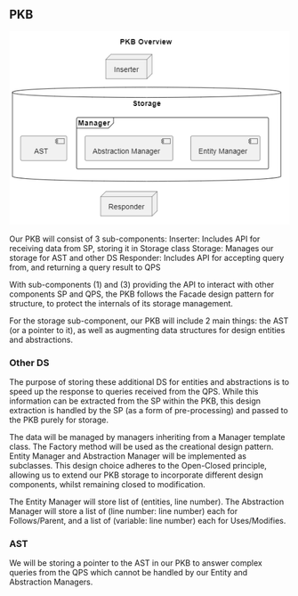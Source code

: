 ## PKB

![PKB Overview Diagram](PKBOverview.png)

Our PKB will consist of 3 sub-components:
Inserter: Includes API for receiving data from SP, storing it in Storage class
Storage: Manages our storage for AST and other DS
Responder: Includes API for accepting query from, and returning a query result to QPS

With sub-components (1) and (3) providing the API to interact with other components SP and QPS, the PKB follows the Facade design pattern for structure, to protect the internals of its storage management.

For the storage sub-component, our PKB will include 2 main things: the AST (or a pointer to it), as well as augmenting data structures for design entities and abstractions.

### Other DS

The purpose of storing these additional DS for entities and abstractions is to speed up the response to queries received from the QPS. While this information can be extracted from the SP within the PKB, this design extraction is handled by the SP (as a form of pre-processing) and passed to the PKB purely for storage.

The data will be managed by managers inheriting from a Manager template class. The Factory method will be used as the creational design pattern. Entity Manager and Abstraction Manager will be implemented as subclasses. This design choice adheres to the Open-Closed principle, allowing us to extend our PKB storage to incorporate different design components, whilst remaining closed to modification.

The Entity Manager will store list of (entities, line number). The Abstraction Manager will store a list of (line number: line number) each for Follows/Parent, and a list of (variable: line number) each for Uses/Modifies.

### AST

We will be storing a pointer to the AST in our PKB to answer complex queries from the QPS which cannot be handled by our Entity and Abstraction Managers.

